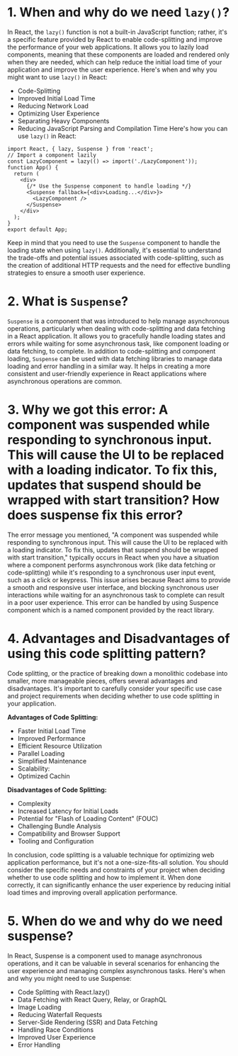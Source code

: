 # 1. When and why do we need `lazy()`?
In React, the `lazy()` function is not a built-in JavaScript function; rather, it's a specific feature provided by React to enable code-splitting and improve the performance of your web applications. It allows you to lazily load components, meaning that these components are loaded and rendered only when they are needed, which can help reduce the initial load time of your application and improve the user experience. Here's when and why you might want to use `lazy()` in React:
- Code-Splitting
- Improved Initial Load Time
- Reducing Network Load
- Optimizing User Experience
- Separating Heavy Components
- Reducing JavaScript Parsing and Compilation Time
Here's how you can use `lazy()` in React:
```
import React, { lazy, Suspense } from 'react';
// Import a component lazily
const LazyComponent = lazy(() => import('./LazyComponent'));
function App() {
  return (
    <div>
      {/* Use the Suspense component to handle loading */}
      <Suspense fallback={<div>Loading...</div>}>
        <LazyComponent />
      </Suspense>
    </div>
  );
}
export default App;
```
Keep in mind that you need to use the `Suspense` component to handle the loading state when using `lazy()`. Additionally, it's essential to understand the trade-offs and potential issues associated with code-splitting, such as the creation of additional HTTP requests and the need for effective bundling strategies to ensure a smooth user experience.

# 2. What is `Suspense`?
`Suspense` is a component that was introduced to help manage asynchronous operations, particularly when dealing with code-splitting and data fetching in a React application. It allows you to gracefully handle loading states and errors while waiting for some asynchronous task, like component loading or data fetching, to complete. 
In addition to code-splitting and component loading, `Suspense` can be used with data fetching libraries to manage data loading and error handling in a similar way. It helps in creating a more consistent and user-friendly experience in React applications where asynchronous operations are common.

# 3. Why we got this error: A component was suspended while responding to synchronous input. This will cause the UI to be replaced with a loading indicator. To fix this, updates that suspend should be wrapped with start transition? How does suspense fix this error?
The error message you mentioned, "A component was suspended while responding to synchronous input. This will cause the UI to be replaced with a loading indicator. To fix this, updates that suspend should be wrapped with start transition," typically occurs in React when you have a situation where a component performs asynchronous work (like data fetching or code-splitting) while it's responding to a synchronous user input event, such as a click or keypress. This issue arises because React aims to provide a smooth and responsive user interface, and blocking synchronous user interactions while waiting for an asynchronous task to complete can result in a poor user experience.
This error can be handled by using Suspence component which is a named component provided by the react library.

# 4. Advantages and Disadvantages of using this code splitting pattern?
Code splitting, or the practice of breaking down a monolithic codebase into smaller, more manageable pieces, offers several advantages and disadvantages. It's important to carefully consider your specific use case and project requirements when deciding whether to use code splitting in your application.

**Advantages of Code Splitting:**
- Faster Initial Load Time
- Improved Performance
- Efficient Resource Utilization
- Parallel Loading
- Simplified Maintenance
- Scalability:
- Optimized Cachin

**Disadvantages of Code Splitting:**
- Complexity
- Increased Latency for Initial Loads
- Potential for "Flash of Loading Content" (FOUC)
- Challenging Bundle Analysis
- Compatibility and Browser Support
- Tooling and Configuration

In conclusion, code splitting is a valuable technique for optimizing web application performance, but it's not a one-size-fits-all solution. You should consider the specific needs and constraints of your project when deciding whether to use code splitting and how to implement it. When done correctly, it can significantly enhance the user experience by reducing initial load times and improving overall application performance.

# 5. When do we and why do we need suspense?
In React, Suspense is a component used to manage asynchronous operations, and it can be valuable in several scenarios for enhancing the user experience and managing complex asynchronous tasks. Here's when and why you might need to use Suspense:
- Code Splitting with React.lazy()
- Data Fetching with React Query, Relay, or GraphQL
- Image Loading
- Reducing Waterfall Requests
- Server-Side Rendering (SSR) and Data Fetching
- Handling Race Conditions
- Improved User Experience
- Error Handling